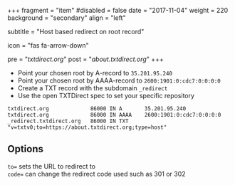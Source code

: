 +++
fragment = "item"
#disabled = false
date = "2017-11-04"
weight = 220
background = "secondary"
align = "left"

subtitle = "Host based redirect on root record"

icon = "fas fa-arrow-down"

pre = "*txtdirect.org*"
post = "*about.txtdirect.org*"
+++

* Point your chosen root by A-record to `35.201.95.240`
* Point your chosen root by AAAA-record to `2600:1901:0:cdc7:0:0:0:0`
* Create a TXT record with the subdomain `_redirect`
* Use the open TXTDirect spec to set your specific repository

```text
txtdirect.org             86000 IN A       35.201.95.240
txtdirect.org             86000 IN AAAA    2600:1901:0:cdc7:0:0:0:0
_redirect.txtdirect.org   86000 IN TXT     "v=txtv0;to=https://about.txtdirect.org;type=host"
```

## Options
`to=` sets the URL to redirect to  
`code=` can change the redirect code used such as 301 or 302

